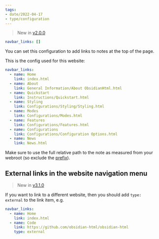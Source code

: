 ```yaml
---
tags:
- date/2022-04-17
- type/configuration
---
```

   
> New in [v2.0.0](../../Changelog/v2.0.0.md)   
   
``` yaml
navbar_links: []  
```
   
   
You can set this configuration to add links to notes at the top of the page.    
   
This is the config used for this website:   
   
``` yaml
navbar_links:
  - name: Home
    link: index.html
  - name: About
    link: General Information/About ObsidianHtml.html  
  - name: Quickstart
    link: Instructions/Quickstart.html
  - name: Styling
    link: Configurations/Styling/Styling.html    
  - name: Modes
    link: Configurations/Modes.html
  - name: Features
    link: Configurations/Features.html
  - name: Configurations
    link: Configurations/Configuration Options.html
  - name: News
    link: News.html    
```
   
   
Make sure to use the full relative path to the note as measured from your webroot (so exclude the [prefix](../../Configurations/Configuration%20Options.md#html-url-prefix)).   
   
## External links in the website navigation menu   
> New in [v3.1.0](../../Changelog/v3.1.0.md)   
   
If you want to link to a different website, then you should add `type: external` to the link item, e.g.   
   
``` yaml
navbar_links:
  - name: Home
    link: index.html
  - name: Code
    link: https://github.com/obsidian-html/obsidian-html
    type: external    
```
